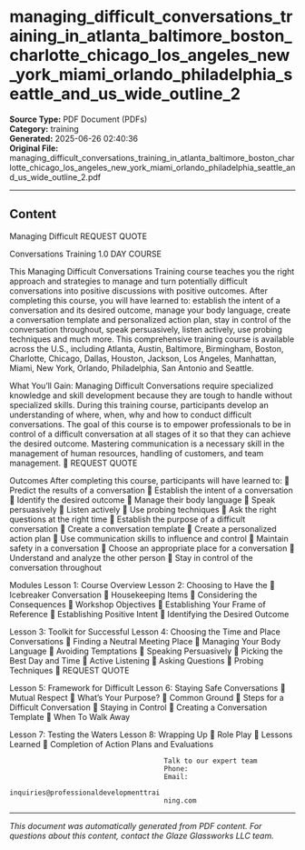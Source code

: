 ﻿# managing_difficult_conversations_training_in_atlanta_baltimore_boston_charlotte_chicago_los_angeles_new_york_miami_orlando_philadelphia_seattle_and_us_wide_outline_2

**Source Type:** PDF Document (PDFs)  
**Category:** training  
**Generated:** 2025-06-26 02:40:36  
**Original File:** managing_difficult_conversations_training_in_atlanta_baltimore_boston_charlotte_chicago_los_angeles_new_york_miami_orlando_philadelphia_seattle_and_us_wide_outline_2.pdf

---

## Content

Managing
Difficult                                                                 REQUEST QUOTE

Conversations
Training
                                                                         1.0 DAY COURSE




This Managing Difficult Conversations Training course teaches you the right
approach and strategies to manage and turn potentially difficult conversations
into positive discussions with positive outcomes.
After completing this course, you will have learned to: establish the intent of a
conversation and its desired outcome, manage your body language, create a
conversation template and personalized action plan, stay in control of the
conversation throughout, speak persuasively, listen actively, use probing
techniques and much more.
This comprehensive training course is available across the U.S., including
Atlanta, Austin, Baltimore, Birmingham, Boston, Charlotte, Chicago, Dallas,
Houston, Jackson, Los Angeles, Manhattan, Miami, New York, Orlando,
Philadelphia, San Antonio and Seattle.




What You’ll Gain:
Managing Difficult Conversations require specialized knowledge and skill development
because they are tough to handle without specialized skills. During this training course,
participants develop an understanding of where, when, why and how to conduct difficult
conversations.
The goal of this course is to empower professionals to be in control of a difficult conversation
at all stages of it so that they can achieve the desired outcome. Mastering communication is
a necessary skill in the management of human resources, handling of customers, and team
management.
                                                                        REQUEST QUOTE




Outcomes
After completing this course, participants will have learned to:
    Predict the results of a conversation
    Establish the intent of a conversation
    Identify the desired outcome
    Manage their body language
    Speak persuasively
    Listen actively
    Use probing techniques
    Ask the right questions at the right time
    Establish the purpose of a difficult conversation
    Create a conversation template
    Create a personalized action plan
    Use communication skills to influence and control
    Maintain safety in a conversation
    Choose an appropriate place for a conversation
    Understand and analyze the other person
    Stay in control of the conversation throughout




Modules
 Lesson 1: Course Overview               Lesson 2: Choosing to Have the
    Icebreaker                          Conversation
    Housekeeping Items                      Considering the Consequences
    Workshop Objectives                     Establishing Your Frame of
                                               Reference
                                             Establishing Positive Intent
                                             Identifying the Desired Outcome


Lesson 3: Toolkit for Successful         Lesson 4: Choosing the Time and Place
Conversations                                Finding a Neutral Meeting Place
   Managing Your Body Language              Avoiding Temptations
   Speaking Persuasively                    Picking the Best Day and Time
   Active Listening
   Asking Questions
   Probing Techniques
                                                                         REQUEST QUOTE




Lesson 5: Framework for Difficult        Lesson 6: Staying Safe
Conversations                                Mutual Respect
   What’s Your Purpose?                     Common Ground
   Steps for a Difficult Conversation       Staying in Control
   Creating a Conversation Template         When To Walk Away


Lesson 7: Testing the Waters             Lesson 8: Wrapping Up
   Role Play                                Lessons Learned
                                             Completion of Action Plans and
                                               Evaluations




                                          Talk to our expert team
                                          Phone:
                                          Email:
                                          inquiries@professionaldevelopmenttrai
                                          ning.com

---

*This document was automatically generated from PDF content. For questions about this content, contact the Glaze Glassworks LLC team.*
